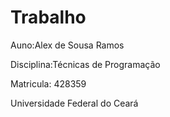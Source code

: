 
<h1>Trabalho </h1>
<p>Auno:Alex de Sousa Ramos</p>
<p>Disciplina:Técnicas de Programação</p>               
<p>Matricula: 428359</p>
<p>Universidade Federal do Ceará</p>


